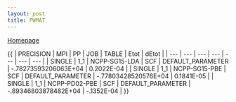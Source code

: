 ```yaml
---
layout: post
title: PWMAT
---
```


[Homepage](http://www.pwmat.com)
>
{{
| PRECISION | MPI | PP | JOB | TABLE | Etot | dEtot |
| --- | --- | --- | --- | --- | --- | --- |
| SINGLE | 1_1 | NCPP-SG15-LDA | SCF | DEFAULT_PARAMETER | -.78273593206063E+04 | 0.2022E-04 |
| SINGLE | 1_1 | NCPP-SG15-PBE | SCF | DEFAULT_PARAMETER | -.77803428520576E+04 | 0.1841E-05 |
| SINGLE | 1_1 | NCPP-PD02-PBE | SCF | DEFAULT_PARAMETER | -.89346803878482E+04 | -.1352E-04 |
}}
